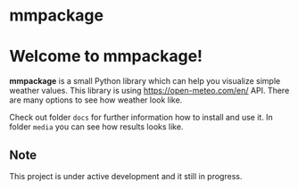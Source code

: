 # mmpackage
Welcome to mmpackage!
===================================

**mmpackage** is a small Python library which can help you visualize simple weather values.
This library is using https://open-meteo.com/en/ API.
There are many options to see how weather look like.

Check out folder ``docs``  for further information how to install and use it.
In folder ``media`` you can see how results looks like.

Note
----------

   This project is under active development and it still in progress.
